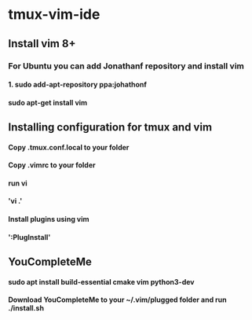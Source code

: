 # tmux-vim-ide

## Install vim 8+
### For Ubuntu you can add Jonathanf repository and install vim
#### 1. sudo add-apt-repository ppa:johathonf
#### sudo apt-get install vim
## Installing configuration for tmux and vim
#### Copy .tmux.conf.local to your <home> folder
#### Copy .vimrc to your <home> folder
#### run vi
#### 'vi .'
#### Install plugins using vim
#### ':PlugInstall'
## YouCompleteMe
#### sudo apt install build-essential cmake vim python3-dev
#### Download YouCompleteMe to your ~/.vim/plugged folder and run ./install.sh
